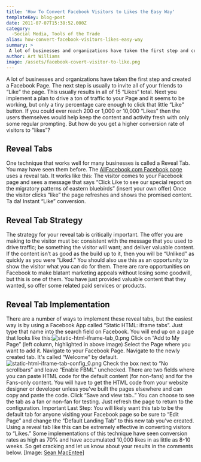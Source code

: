 ```yaml
---
title: 'How To Convert Facebook Visitors to Likes the Easy Way'
templateKey: blog-post
date: 2011-07-07T15:38:52.000Z
category: 
  -Social Media, Tools of the Trade
alias: how-convert-facebook-visitors-likes-easy-way
summary: > 
 A lot of businesses and organizations have taken the first step and created a Facebook Page. The next step is usually to invite all of your friends to "Like" the page. This usually results in all of 15 “Likes” total. Next you implement a plan to drive a ton of traffic to your Page and it seems to be working, but only a tiny percentage care enough to click that little “Like” button.
author: Art Williams
image: /assets/facebook-covert-visitor-to-like.png
---
```


A lot of businesses and organizations have taken the first step and created a Facebook Page. The next step is usually to invite all of your friends to “Like” the page. This usually results in all of 15 “Likes” total. Next you implement a plan to drive a ton of traffic to your Page and it seems to be working, but only a tiny percentage care enough to click that little “Like” button. If you could ever reach 200 or 1,000 or 10,000 “Likes” then the users themselves would help keep the content and activity fresh with only some regular prompting. But how do you get a higher conversion rate of visitors to “likes”?

Reveal Tabs
-----------

One technique that works well for many businesses is called a Reveal Tab. You may have seen them before. The [AllFacebook.com Facebook page](https://www.facebook.com/allfacebook) uses a reveal tab. It works like this: The visitor comes to your Facebook page and sees a message that says “Click Like to see our special report on the migratory patterns of eastern bluebirds” (insert your own offer) Once the visitor clicks “like” the page refreshes and shows the promised content. Ta da! Instant “Like” conversion.

Reveal Tab Strategy
-------------------

The strategy for your reveal tab is critically important. The offer you are making to the visitor must be: consistent with the message that you used to drive traffic; be something the visitor will want; and deliver valuable content. If the content isn’t as good as the build up to it, then you will be “Unliked” as quickly as you were “Liked.” You should also use this as an opportunity to show the visitor what you can do for them. There are rare opportunities on Facebook to make blatant marketing appeals without losing some goodwill, but this is one of them. You have just provided valuable content that they wanted, so offer some related paid services or products.

Reveal Tab Implementation  
---------------------------

There are a number of ways to implement these reveal tabs, but the easiest way is by using a Facebook App called “Static HTML: iframe tabs”. Just type that name into the search field on Facebook. You will end up on a page that looks like this:![static-html-iframe-tab_0.png](/assets/static-html-iframe-tab_0.png) Click on “Add to My Page” (left column, highlighted in above image) Select the Page where you want to add it. Navigate to your Facebook Page. Navigate to the newly created tab. It's called “Welcome” by default.![static-html-iframe-tab-config_0.png](/assets/static-html-iframe-tab-config_0.png) Check the box next to “No scrollbars” and leave “Enable FBML” unchecked. There are two fields where you can paste HTML code for the default content (for non-fans) and for the Fans-only content. You will have to get the HTML code from your website designer or developer unless you’ve built the pages elsewhere and can copy and paste the code. Click “Save and view tab..” You can choose to see the tab as a fan or non-fan for testing. Just refresh the page to return to the configuration. Important Last Step: You will likely want this tab to be the default tab for anyone visiting your Facebook page so be sure to “Edit Page” and change the “Default Landing Tab” to this new tab you’ve created. Using a reveal tab like this can be extremely effective in converting visitors to “Likes.” Some implementations of this technique have seen conversion rates as high as 70% and have accumulated 10,000 likes in as little as 8-10 weeks. So get cracking and let us know about your results in the comments below. \[Image: [Sean MacEntee](http://www.flickr.com/photos/smemon/)\]